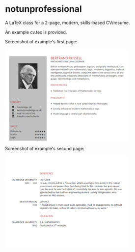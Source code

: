 # notunprofessional

A LaTeX class for a 2-page, modern, skills-based CV/resume.

An example cv.tex is provided.

Screenshot of example's first page:

![Page 1](output1.png?raw=true "Page 1 output")

Screenshot of example's second page:

![Page 2](output2.png?raw=true "Page 2 output")

